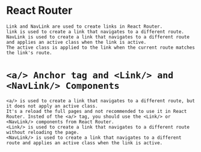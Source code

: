 
# React Router
    Link and NavLink are used to create links in React Router.
    link is used to create a link that navigates to a different route.
    NavLink is used to create a link that navigates to a different route and applies an active class when the link is active.
    The active class is applied to the link when the current route matches the link's route.
   # `<a/> Anchor tag and <Link/> and <NavLink/> Components`
    <a/> is used to create a link that navigates to a different route, but it does not apply an active class.
    It's a reload the full pages and not recommended to use it in React Router. Insted of the <a/> tag, you should use the <Link/> or <NavLink/> components from React Router. 
    <Link/> is used to create a link that navigates to a different route without reloading the page.
    <NavLink/> is used to create a link that navigates to a different route and applies an active class when the link is active.

